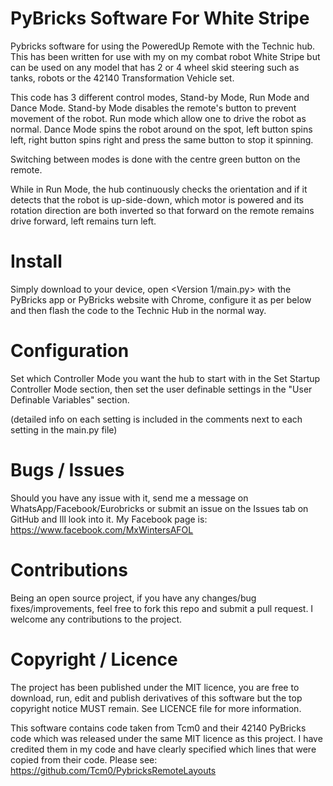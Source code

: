# PyBricks Software For White Stripe

Pybricks software for using the PoweredUp Remote with the Technic hub. This has been written for use with my on my combat robot White Stripe but can be used on any model that has 2 or 4 wheel skid steering such as tanks, robots or the 42140 Transformation Vehicle set.

This code has 3 different control modes, Stand-by Mode, Run Mode and Dance Mode. Stand-by Mode disables the remote's button to prevent movement of the robot. Run mode which allow one to drive the robot as normal. Dance Mode spins the robot around on the spot, left button spins left, right button spins right and press the same button to stop it spinning. 

Switching between modes is done with the centre green button on the remote.

While in Run Mode, the hub continuously checks the orientation and if it detects that the robot is up-side-down, which motor is powered and its rotation direction are both inverted so that forward on the remote remains drive forward, left remains turn left.

# Install

Simply download to your device, open <Version 1/main.py> with the PyBricks app or PyBricks website with Chrome, configure it as per below and then flash the code to the Technic Hub in the normal way.

# Configuration

Set which Controller Mode you want the hub to start with in the Set Startup Controller Mode section, then set the user definable settings in the "User Definable Variables" section.

(detailed info on each setting is included in the comments next to each setting in the main.py file)

# Bugs / Issues

Should you have any issue with it, send me a message on WhatsApp/Facebook/Eurobricks or submit an issue on the Issues tab on GitHub and Ill look into it. 
My Facebook page is: https://www.facebook.com/MxWintersAFOL

# Contributions

Being an open source project, if you have any changes/bug fixes/improvements, feel free to fork this repo and submit a pull request. I welcome any contributions to the project.

# Copyright / Licence

The project has been published under the MIT licence, you are free to download, run, edit and publish derivatives of this software but the top copyright notice MUST remain. See LICENCE file for more information.

This software contains code taken from Tcm0 and their 42140 PyBricks code which was released under the same MIT licence as this project. I have credited them in my code and have clearly specified which lines that were copied from their code.
Please see: https://github.com/Tcm0/PybricksRemoteLayouts
